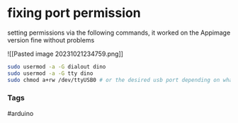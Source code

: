 # fixing port permission

setting permissions via the following commands, it worked on the Appimage version fine without problems 

![[Pasted image 20231021234759.png]]

```bash
sudo usermod -a -G dialout dino
sudo usermod -a -G tty dino
sudo chmod a+rw /dev/ttyUSB0 # or the desired usb port depending on what the ide Shows
```




### Tags
#arduino 